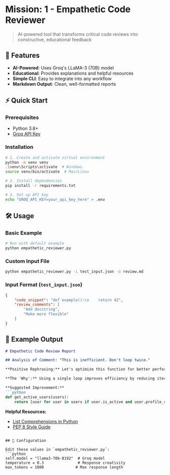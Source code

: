 # Mission: 1 - Empathetic Code Reviewer 

> AI-powered tool that transforms critical code reviews into constructive, educational feedback

## 🚀 Features
- **AI-Powered**: Uses Groq's LLaMA-3 (70B) model
- **Educational**: Provides explanations and helpful resources
- **Simple CLI**: Easy to integrate into any workflow
- **Markdown Output**: Clean, well-formatted reports

## ⚡ Quick Start

### Prerequisites
- Python 3.8+
- [Groq API Key](https://console.groq.com/)

### Installation
```bash
# 1. Create and activate virtual environment
python -m venv venv
.\venv\Scripts\activate  # Windows
source venv/bin/activate  # Mac/Linux

# 2. Install dependencies
pip install -r requirements.txt

# 3. Set up API key
echo "GROQ_API_KEY=your_api_key_here" > .env
```

## 🛠 Usage

### Basic Example
```bash
# Run with default example
python empathetic_reviewer.py
```

### Custom Input File
```bash
python empathetic_reviewer.py -i test_input.json -o review.md
```

### Input Format (`test_input.json`)
```json
{
    "code_snippet": "def example():\n    return 42",
    "review_comments": [
        "Add docstring",
        "Make more flexible"
    ]
}
```

## 📝 Example Output

```markdown
# Empathetic Code Review Report

## Analysis of Comment: "This is inefficient. Don't loop twice."

**Positive Rephrasing:** Let's optimize this function for better performance!

**The 'Why':** Using a single loop improves efficiency by reducing iterations.

**Suggested Improvement:**
```python
def get_active_users(users):
    return [user for user in users if user.is_active and user.profile_complete]
```

**Helpful Resources:**
- [List Comprehensions in Python](https://docs.python.org/3/tutorial/datastructures.html)
- [PEP 8 Style Guide](https://www.python.org/dev/peps/pep-0008/)
```

## 🔧 Configuration

Edit these values in `empathetic_reviewer.py`:
```python
self.model = "llama3-70b-8192"  # Groq model
temperature = 0.3               # Response creativity
max_tokens = 1000              # Max response length
```

